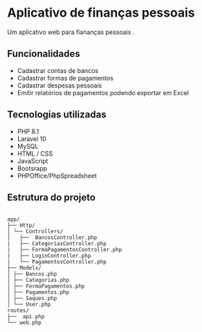 # Aplicativo de finanças pessoais

Um aplicativo web para fiananças pessoais .

## Funcionalidades

- Cadastrar contas de bancos
- Cadastrar formas de pagamentos
- Cadastrar despesas pessoais
- Emitir relatórios de pagamentos podendo exportar em Excel


## Tecnologias utilizadas

- PHP 8.1
- Laravel 10
- MySQL
- HTML / CSS
- JavaScript
- Bootsrapp
- PHPOffice/PhpSpreadsheet

## Estrutura do projeto

```text

app/
├── Http/
│ └── Controllers/
│   ├──  BancosController.php
|   ├── CategoriasController.php
|   ├── FormaPagamentosController.php
|   ├── LoginController.php
|   └── PagamentosController.php
├── Models/
│ ├── Bancos.php
│ ├── Categorias.php
│ ├── FormaPagamentos.php
│ ├── Pagamentos.php
│ ├── Saques.php
│ └── User.php
routes/
├──  api.php
└── web.php